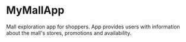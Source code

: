 # MyMallApp
Mall exploration app for shoppers. App provides users with information about the mall's stores, promotions and availability.
